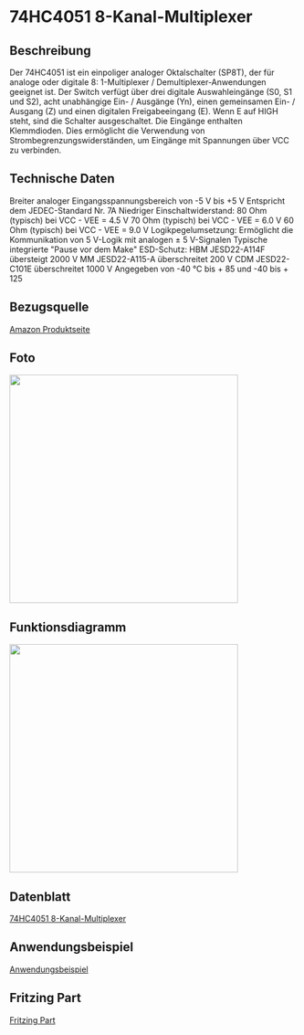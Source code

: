 # 74HC4051 8-Kanal-Multiplexer

## Beschreibung
Der 74HC4051 ist ein einpoliger analoger Oktalschalter (SP8T), der für analoge oder digitale 8: 1-Multiplexer / Demultiplexer-Anwendungen geeignet ist.
Der Switch verfügt über drei digitale Auswahleingänge (S0, S1 und S2), acht unabhängige Ein- / Ausgänge (Yn), einen gemeinsamen Ein- / Ausgang (Z) und einen digitalen Freigabeeingang (E). Wenn E auf HIGH steht, sind die Schalter ausgeschaltet. Die Eingänge enthalten Klemmdioden. Dies ermöglicht die Verwendung von Strombegrenzungswiderständen, um Eingänge mit Spannungen über VCC zu verbinden.

## Technische Daten
Breiter analoger Eingangsspannungsbereich von -5 V bis +5 V
Entspricht dem JEDEC-Standard Nr. 7A
Niedriger Einschaltwiderstand:
80 Ohm (typisch) bei VCC - VEE = 4.5 V
70 Ohm (typisch) bei VCC - VEE = 6.0 V
60 Ohm (typisch) bei VCC - VEE = 9.0 V
Logikpegelumsetzung: Ermöglicht die Kommunikation von 5 V-Logik mit analogen ± 5 V-Signalen
Typische integrierte "Pause vor dem Make"
ESD-Schutz:
HBM JESD22-A114F übersteigt 2000 V
MM JESD22-A115-A überschreitet 200 V
CDM JESD22-C101E überschreitet 1000 V
Angegeben von -40 ℃ bis + 85 und -40 bis + 125

## Bezugsquelle
[Amazon Produktseite](https://amzn.eu/d/fy4efxa)

## Foto
<img src="https://external-content.duckduckgo.com/iu/?u=https%3A%2F%2Fifuturetech.org%2Fwp-content%2Fuploads%2F2022%2F03%2FCJMCU-74HC4051-8-Channel-Analog-Multiplexer-Module-03.jpg&f=1&nofb=1&ipt=ab0a5da3e7b61d2a6a828362c1893ac8c308020add9c9a956426c81ec0d27961" height="400">

## Funktionsdiagramm
<img src="https://external-content.duckduckgo.com/iu/?u=https%3A%2F%2Fi.lnwfile.com%2F_%2Fi%2F_raw%2Fi0%2Fom%2Fww.jpg&f=1&nofb=1&ipt=dc7d25d19f41895cf4c8eba733980807117c1b1cf43459544ccf75fa55616970" width="400">

## Datenblatt
[74HC4051 8-Kanal-Multiplexer](https://www.ti.com/lit/ds/symlink/cd74hc4051-ep.pdf)

## Anwendungsbeispiel
[Anwendungsbeispiel](http://www.multiwingspan.co.uk/pico.php?page=multiplex)

## Fritzing Part
[Fritzing Part](https://github.com/sparkfun/Fritzing_Parts/raw/refs/heads/main/products/13906_sfe_74hc4051_mux_breakout.fzpz)
